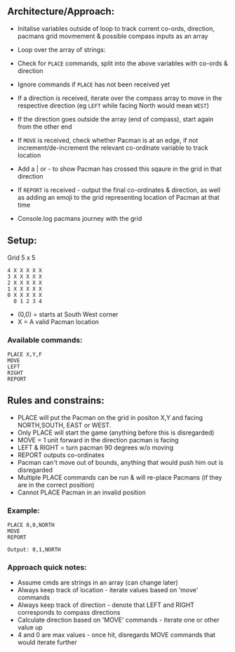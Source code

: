 ## Architecture/Approach:

- Initalise variables outside of loop to track current co-ords, direction, pacmans grid movmement & possible compass inputs as an array
- Loop over the array of strings:
- Check for ```PLACE``` commands, split into the above variables with co-ords & direction
- Ignore commands if ```PLACE``` has not been received yet

- If a direction is received, iterate over the compass array to move in the respective direction (eg ```LEFT``` while facing North would mean ```WEST```)
- If the direction goes outside the array (end of compass), start again from the other end

- If ```MOVE``` is received, check whether Pacman is at an edge, if not increment/de-increment the relevant co-ordinate variable to track location
- Add a | or - to show Pacman has crossed this sqaure in the grid in that direction

- If ```REPORT``` is received - output the final co-ordinates & direction, as well as adding an emoji to the grid representing location of Pacman at that time
- Console.log pacmans journey with the grid



## Setup:

Grid 5 x 5

```
4 X X X X X 
3 X X X X X
2 X X X X X
1 X X X X X
0 X X X X X
  0 1 2 3 4
```

- (0,0) = starts at South West corner
- X = A valid Pacman location

### Available commands:

```
PLACE X,Y,F
MOVE
LEFT
RIGHT
REPORT
```

## Rules and constrains: 

- PLACE will put the Pacman on the grid in positon X,Y and facing NORTH,SOUTH, EAST or WEST.
- Only PLACE will start the game (anything before this is disregarded)
- MOVE = 1 unit forward in the direction pacman is facing
- LEFT &  RIGHT = turn pacman 90 degrees w/o moving
- REPORT outputs co-ordinates
- Pacman can't move out of bounds, anything that would push him out is disregarded
- Multiple PLACE commands can be run & will re-place Pacmans (if they are in the correct position)
- Cannot PLACE Pacman in an invalid position

### Example:

```
PLACE 0,0,NORTH
MOVE
REPORT

Output: 0,1,NORTH
```

### Approach quick notes:

- Assume cmds are strings in an array (can change later)
- Always keep track of location - iterate values based on 'move' commands
- Always keep track of direction - denote that LEFT and RIGHT corresponds to compass directions
- Calculate direction based on 'MOVE' commands - iterate one or other value up
- 4 and 0 are max values - once hit, disregards MOVE commands that would iterate further 